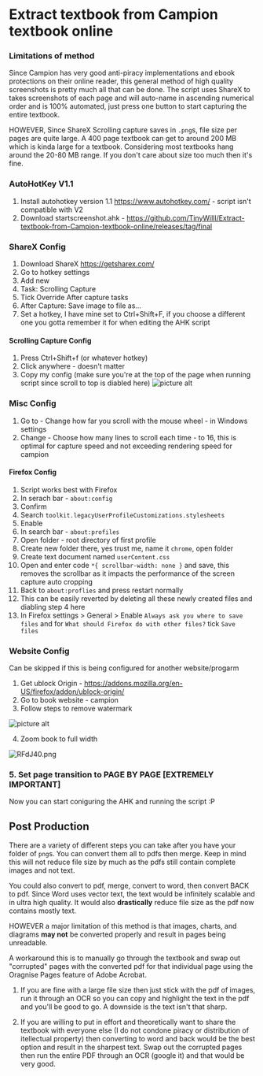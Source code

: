 # Extract textbook from Campion textbook online

### Limitations of method
Since Campion has very good anti-piracy implementations and ebook protections on their online reader, this general method of high quality screenshots is pretty much all that can be done.
The script uses ShareX to takes screenshots of each page and will auto-name in ascending numerical order and is 100% automated, just press one button to 
start capturing the entire textbook.

HOWEVER,
Since ShareX Scrolling capture saves in `.png`s, file size per pages are quite large. A 400 page textbook can get to around 200 MB which is kinda large for a textbook. Considering most textbooks hang around the 20-80 MB range. If you don't care about size too much then it's fine.

### AutoHotKey V1.1
1. Install autohotkey version 1.1 https://www.autohotkey.com/ - script isn't compatible with V2
2. Download startscreenshot.ahk - https://github.com/TinyWilll/Extract-textbook-from-Campion-textbook-online/releases/tag/final

### ShareX Config
1. Download ShareX https://getsharex.com/
2. Go to hotkey settings 
3. Add new
4. Task: Scrolling Capture
5. Tick Override After capture tasks
6. After Capture: Save image to file as...
7. Set a hotkey, I have mine set to Ctrl+Shift+F, if you choose a different one you gotta remember it for when editing the AHK script

#### Scrolling Capture Config
1. Press Ctrl+Shift+f (or whatever hotkey)
2. Click anywhere - doesn't matter
3. Copy my config (make sure you're at the top of the page when running script since scroll to top is diabled here)
![picture alt](https://i1.lensdump.com/i/RFJNvi.png)

### Misc Config
1. Go to - Change how far you scroll with the mouse wheel - in Windows settings
2. Change - Choose how many lines to scroll each time - to 16, this is optimal for capture speed and not exceeding rendering speed for campion 

#### Firefox Config
1. Script works best with Firefox
2. In serach bar - `about:config`
3. Confirm
4. Search  `toolkit.legacyUserProfileCustomizations.stylesheets`
5. Enable
6. In search bar - `about:profiles`
7. Open folder - root directory of first profile
8. Create new folder there, yes trust me, name it `chrome`, open folder
9. Create text document named `userContent.css`
10. Open and enter code `*{ scrollbar-width: none }` and save, this removes the scrollbar as it impacts the performance of the screen capture auto cropping
11. Back to `about:proflies` and press restart normally
12. This can be easily reverted by deleting all these newly created files and diabling step 4 here
13. In Firefox settings > General > Enable `Always ask you where to save files` and for `What should Firefox do with other files?` tick `Save files`

### Website Config 
Can be skipped if this is being configured for another website/progarm
1. Get ublock Origin - https://addons.mozilla.org/en-US/firefox/addon/ublock-origin/ 
2. Go to book website - campion
3. Follow steps to remove watermark

![picture alt](https://i1.lensdump.com/i/RFdkXF.gif)

4. Zoom book to full width


![RFdJ40.png](https://i2.lensdump.com/i/RFdJ40.png)

### **5. Set page transition to PAGE BY PAGE** [EXTREMELY IMPORTANT]

Now you can start coniguring the AHK and running the script :P

## Post Production
There are a variety of different steps you can take after you have your folder of `png`s.
You can convert them all to pdfs then merge. Keep in mind this will not reduce file size by much as the pdfs still contain complete images and not text.

You could also convert to pdf, merge, convert to word, then convert BACK to pdf. Since Word uses vector text, the text would be infinitely scalable and in ultra high quality. It would also **drastically** reduce file size as the pdf now contains mostly text. 

HOWEVER a major limitation of this method is that images, charts, and diagrams **may not** be converted properly and result in pages being unreadable.

A workaround this is to manually go through the textbook and swap out "corrupted" pages with the converted pdf for that individual page using the Oragnise Pages feature of Adobe Acrobat. 

1. If you are fine with a large file size then just stick with the pdf of images, run it through an OCR so you can copy and highlight the text in the pdf and you'll be good to go. A downside is the text isn't that sharp.

2. If you are willing to put in effort and theoretically want to share the textbook with everyone else (I do not condone piracy or distribution of itellectual property) then converting to word and back would be the best option and result in the sharpest text. Swap out the corrupted pages then run the entire PDF through an OCR (google it) and that would be very good.
